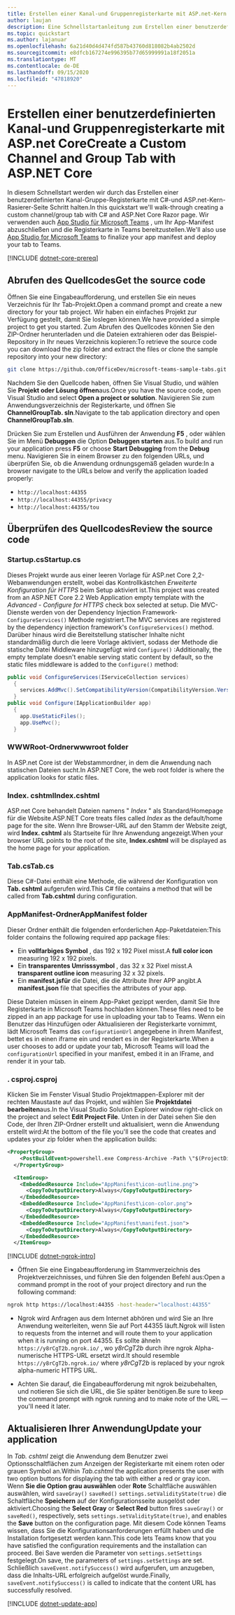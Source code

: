```yaml
---
title: Erstellen einer Kanal-und Gruppenregisterkarte mit ASP.net-Kern
author: laujan
description: Eine Schnellstartanleitung zum Erstellen einer benutzerdefinierten Kanal-und Gruppenregisterkarte mit ASP.net Core.
ms.topic: quickstart
ms.author: lajanuar
ms.openlocfilehash: 6a21d40d4d474fd587b43760d818082b4ab2502d
ms.sourcegitcommit: e8dfcb167274e996395b77d65999991a18f2051a
ms.translationtype: MT
ms.contentlocale: de-DE
ms.lasthandoff: 09/15/2020
ms.locfileid: "47818920"
---
```

# <a name="create-a-custom-channel-and-group-tab-with-aspnet-core"></a><span data-ttu-id="f6d5a-103">Erstellen einer benutzerdefinierten Kanal-und Gruppenregisterkarte mit ASP.net Core</span><span class="sxs-lookup"><span data-stu-id="f6d5a-103">Create a Custom Channel and Group Tab with ASP.NET Core</span></span>

<span data-ttu-id="f6d5a-104">In diesem Schnellstart werden wir durch das Erstellen einer benutzerdefinierten Kanal-Gruppe-Registerkarte mit C#-und ASP.net-Kern-Rasierer-Seite Schritt halten.</span><span class="sxs-lookup"><span data-stu-id="f6d5a-104">In this quickstart we'll walk-through creating a custom channel/group tab with C# and ASP.Net Core Razor page.</span></span> <span data-ttu-id="f6d5a-105">Wir verwenden auch [App Studio für Microsoft Teams](~/concepts/build-and-test/app-studio-overview.md) , um Ihr App-Manifest abzuschließen und die Registerkarte in Teams bereitzustellen.</span><span class="sxs-lookup"><span data-stu-id="f6d5a-105">We'll also use [App Studio for Microsoft Teams](~/concepts/build-and-test/app-studio-overview.md) to finalize your app manifest and deploy your tab to Teams.</span></span>

[!INCLUDE [dotnet-core-prereq](~/includes/tabs/dotnet-core-prereq.md)]

## <a name="get-the-source-code"></a><span data-ttu-id="f6d5a-106">Abrufen des Quellcodes</span><span class="sxs-lookup"><span data-stu-id="f6d5a-106">Get the source code</span></span>

<span data-ttu-id="f6d5a-107">Öffnen Sie eine Eingabeaufforderung, und erstellen Sie ein neues Verzeichnis für Ihr Tab-Projekt.</span><span class="sxs-lookup"><span data-stu-id="f6d5a-107">Open a command prompt and create a new directory for your tab project.</span></span> <span data-ttu-id="f6d5a-108">Wir haben ein einfaches Projekt zur Verfügung gestellt, damit Sie loslegen können.</span><span class="sxs-lookup"><span data-stu-id="f6d5a-108">We have provided a simple project to get you started.</span></span> <span data-ttu-id="f6d5a-109">Zum Abrufen des Quellcodes können Sie den ZIP-Ordner herunterladen und die Dateien extrahieren oder das Beispiel-Repository in Ihr neues Verzeichnis kopieren:</span><span class="sxs-lookup"><span data-stu-id="f6d5a-109">To retrieve the source code you can download the zip folder and extract the files or clone the sample repository into your new directory:</span></span>

```bash
git clone https://github.com/OfficeDev/microsoft-teams-sample-tabs.git
```

<span data-ttu-id="f6d5a-110">Nachdem Sie den Quellcode haben, öffnen Sie Visual Studio, und wählen Sie **Projekt oder Lösung öffnen**aus.</span><span class="sxs-lookup"><span data-stu-id="f6d5a-110">Once you have the source code, open Visual Studio and select **Open a project or solution**.</span></span> <span data-ttu-id="f6d5a-111">Navigieren Sie zum Anwendungsverzeichnis der Registerkarte, und öffnen Sie **ChannelGroupTab. sln**.</span><span class="sxs-lookup"><span data-stu-id="f6d5a-111">Navigate to the tab application directory and open **ChannelGroupTab.sln**.</span></span>

<span data-ttu-id="f6d5a-112">Drücken Sie zum Erstellen und Ausführen der Anwendung **F5** , oder wählen Sie im Menü **Debuggen** die Option **Debuggen starten** aus.</span><span class="sxs-lookup"><span data-stu-id="f6d5a-112">To build and run your application press **F5** or choose **Start Debugging** from the **Debug** menu.</span></span> <span data-ttu-id="f6d5a-113">Navigieren Sie in einem Browser zu den folgenden URLs, und überprüfen Sie, ob die Anwendung ordnungsgemäß geladen wurde:</span><span class="sxs-lookup"><span data-stu-id="f6d5a-113">In a browser navigate to the URLs below and verify the application loaded properly:</span></span>

- `http://localhost:44355`
- `http://localhost:44355/privacy`
- `http://localhost:44355/tou`

## <a name="review-the-source-code"></a><span data-ttu-id="f6d5a-114">Überprüfen des Quellcodes</span><span class="sxs-lookup"><span data-stu-id="f6d5a-114">Review the source code</span></span>

### <a name="startupcs"></a><span data-ttu-id="f6d5a-115">Startup.cs</span><span class="sxs-lookup"><span data-stu-id="f6d5a-115">Startup.cs</span></span>

<span data-ttu-id="f6d5a-116">Dieses Projekt wurde aus einer leeren Vorlage für ASP.net Core 2,2-Webanwendungen erstellt, wobei das Kontrollkästchen *Erweiterte Konfiguration für HTTPS* beim Setup aktiviert ist.</span><span class="sxs-lookup"><span data-stu-id="f6d5a-116">This project was created from an ASP.NET Core 2.2 Web Application empty template with the *Advanced - Configure for HTTPS* check box selected at setup.</span></span> <span data-ttu-id="f6d5a-117">Die MVC-Dienste werden von der Dependency Injection Framework- `ConfigureServices()` Methode registriert.</span><span class="sxs-lookup"><span data-stu-id="f6d5a-117">The MVC services are registered by the dependency injection framework's `ConfigureServices()` method.</span></span> <span data-ttu-id="f6d5a-118">Darüber hinaus wird die Bereitstellung statischer Inhalte nicht standardmäßig durch die leere Vorlage aktiviert, sodass der Methode die statische Datei Middleware hinzugefügt wird `Configure()` :</span><span class="sxs-lookup"><span data-stu-id="f6d5a-118">Additionally, the empty template doesn't enable serving static content by default, so the static files middleware is added to the `Configure()` method:</span></span>

```csharp
public void ConfigureServices(IServiceCollection services)
  {
    services.AddMvc().SetCompatibilityVersion(CompatibilityVersion.Version_2_2);
  }
public void Configure(IApplicationBuilder app)
  {
    app.UseStaticFiles();
    app.UseMvc();
  }
```

### <a name="wwwroot-folder"></a><span data-ttu-id="f6d5a-119">WWWRoot-Ordner</span><span class="sxs-lookup"><span data-stu-id="f6d5a-119">wwwroot folder</span></span>

<span data-ttu-id="f6d5a-120">In ASP.net Core ist der Webstammordner, in dem die Anwendung nach statischen Dateien sucht.</span><span class="sxs-lookup"><span data-stu-id="f6d5a-120">In ASP.NET Core, the web root folder is where the application looks for static files.</span></span>

### <a name="indexcshtml"></a><span data-ttu-id="f6d5a-121">Index. cshtml</span><span class="sxs-lookup"><span data-stu-id="f6d5a-121">Index.cshtml</span></span>

<span data-ttu-id="f6d5a-122">ASP.net Core behandelt Dateien namens " *Index* " als Standard/Homepage für die Website.</span><span class="sxs-lookup"><span data-stu-id="f6d5a-122">ASP.NET Core treats files called *Index* as the default/home page for the site.</span></span> <span data-ttu-id="f6d5a-123">Wenn Ihre Browser-URL auf den Stamm der Website zeigt, wird **Index. cshtml** als Startseite für Ihre Anwendung angezeigt.</span><span class="sxs-lookup"><span data-stu-id="f6d5a-123">When your browser URL points to the root of the site, **Index.cshtml** will be displayed as the home page for your application.</span></span>

### <a name="tabcs"></a><span data-ttu-id="f6d5a-124">Tab.cs</span><span class="sxs-lookup"><span data-stu-id="f6d5a-124">Tab.cs</span></span>

<span data-ttu-id="f6d5a-125">Diese C#-Datei enthält eine Methode, die während der Konfiguration von **Tab. cshtml** aufgerufen wird.</span><span class="sxs-lookup"><span data-stu-id="f6d5a-125">This C# file contains a method that will be called from **Tab.cshtml** during configuration.</span></span>

### <a name="appmanifest-folder"></a><span data-ttu-id="f6d5a-126">AppManifest-Ordner</span><span class="sxs-lookup"><span data-stu-id="f6d5a-126">AppManifest folder</span></span>

<span data-ttu-id="f6d5a-127">Dieser Ordner enthält die folgenden erforderlichen App-Paketdateien:</span><span class="sxs-lookup"><span data-stu-id="f6d5a-127">This folder contains the following required app package files:</span></span>

- <span data-ttu-id="f6d5a-128">Ein **vollfarbiges Symbol** , das 192 x 192 Pixel misst.</span><span class="sxs-lookup"><span data-stu-id="f6d5a-128">A **full color icon** measuring 192 x 192 pixels.</span></span>
- <span data-ttu-id="f6d5a-129">Ein **transparentes Umrisssymbol** , das 32 x 32 Pixel misst.</span><span class="sxs-lookup"><span data-stu-id="f6d5a-129">A **transparent outline icon** measuring 32 x 32 pixels.</span></span>
- <span data-ttu-id="f6d5a-130">Ein **manifest.jsfür** die Datei, die die Attribute Ihrer APP angibt.</span><span class="sxs-lookup"><span data-stu-id="f6d5a-130">A **manifest.json** file that specifies the attributes of your app.</span></span>

<span data-ttu-id="f6d5a-131">Diese Dateien müssen in einem App-Paket gezippt werden, damit Sie Ihre Registerkarte in Microsoft Teams hochladen können.</span><span class="sxs-lookup"><span data-stu-id="f6d5a-131">These files need to be zipped in an app package for use in uploading your tab to Teams.</span></span> <span data-ttu-id="f6d5a-132">Wenn ein Benutzer das Hinzufügen oder Aktualisieren der Registerkarte vornimmt, lädt Microsoft Teams das `configurationUrl` angegebene in ihrem Manifest, bettet es in einen iframe ein und rendert es in der Registerkarte.</span><span class="sxs-lookup"><span data-stu-id="f6d5a-132">When a user chooses to add or update your tab, Microsoft Teams will load the `configurationUrl` specified in your manifest, embed it in an IFrame, and render it in your tab.</span></span>

### <a name="csproj"></a><span data-ttu-id="f6d5a-133">. csproj</span><span class="sxs-lookup"><span data-stu-id="f6d5a-133">.csproj</span></span>

<span data-ttu-id="f6d5a-134">Klicken Sie im Fenster Visual Studio Projektmappen-Explorer mit der rechten Maustaste auf das Projekt, und wählen Sie **Projektdatei bearbeiten**aus.</span><span class="sxs-lookup"><span data-stu-id="f6d5a-134">In the Visual Studio Solution Explorer window right-click on the project and select **Edit Project File**.</span></span> <span data-ttu-id="f6d5a-135">Unten in der Datei sehen Sie den Code, der Ihren ZIP-Ordner erstellt und aktualisiert, wenn die Anwendung erstellt wird:</span><span class="sxs-lookup"><span data-stu-id="f6d5a-135">At the bottom of the file you'll see the code that creates and updates your zip folder when the application builds:</span></span>

```xml
<PropertyGroup>
    <PostBuildEvent>powershell.exe Compress-Archive -Path \"$(ProjectDir)AppManifest\*\" -DestinationPath \"$(TargetDir)tab.zip\" -Force</PostBuildEvent>
  </PropertyGroup>

  <ItemGroup>
    <EmbeddedResource Include="AppManifest\icon-outline.png">
      <CopyToOutputDirectory>Always</CopyToOutputDirectory>
    </EmbeddedResource>
    <EmbeddedResource Include="AppManifest\icon-color.png">
      <CopyToOutputDirectory>Always</CopyToOutputDirectory>
    </EmbeddedResource>
    <EmbeddedResource Include="AppManifest\manifest.json">
      <CopyToOutputDirectory>Always</CopyToOutputDirectory>
    </EmbeddedResource>
  </ItemGroup>
```

[!INCLUDE [dotnet-ngrok-intro](~/includes/tabs/dotnet-ngrok-intro.md)]

- <span data-ttu-id="f6d5a-136">Öffnen Sie eine Eingabeaufforderung im Stammverzeichnis des Projektverzeichnisses, und führen Sie den folgenden Befehl aus:</span><span class="sxs-lookup"><span data-stu-id="f6d5a-136">Open a command prompt in the root of your project directory and run the following command:</span></span>

```bash
ngrok http https://localhost:44355 -host-header="localhost:44355"
```

- <span data-ttu-id="f6d5a-137">Ngrok wird Anfragen aus dem Internet abhören und wird Sie an Ihre Anwendung weiterleiten, wenn Sie auf Port 44355 läuft.</span><span class="sxs-lookup"><span data-stu-id="f6d5a-137">Ngrok will listen to requests from the internet and will route them to your application when it is running on port 44355.</span></span> <span data-ttu-id="f6d5a-138">Es sollte ähneln `https://y8rCgT2b.ngrok.io/` , wo *y8rCgT2b* durch ihre ngrok Alpha-numerische HTTPS-URL ersetzt wird.</span><span class="sxs-lookup"><span data-stu-id="f6d5a-138">It should resemble `https://y8rCgT2b.ngrok.io/` where *y8rCgT2b* is replaced by your ngrok alpha-numeric HTTPS URL.</span></span>

- <span data-ttu-id="f6d5a-139">Achten Sie darauf, die Eingabeaufforderung mit ngrok beizubehalten, und notieren Sie sich die URL, die Sie später benötigen.</span><span class="sxs-lookup"><span data-stu-id="f6d5a-139">Be sure to keep the command prompt with ngrok running and to make note of the URL — you'll need it later.</span></span>

## <a name="update-your-application"></a><span data-ttu-id="f6d5a-140">Aktualisieren Ihrer Anwendung</span><span class="sxs-lookup"><span data-stu-id="f6d5a-140">Update your application</span></span>

<span data-ttu-id="f6d5a-141">In *Tab. cshtml* zeigt die Anwendung dem Benutzer zwei Optionsschaltflächen zum Anzeigen der Registerkarte mit einem roten oder grauen Symbol an.</span><span class="sxs-lookup"><span data-stu-id="f6d5a-141">Within *Tab.cshtml* the application presents the user with two option buttons for displaying the tab with either a red or gray icon.</span></span> <span data-ttu-id="f6d5a-142">Wenn **Sie die Option grau auswählen** oder **Rote** Schaltfläche auswählen auswählen, wird `saveGray()` `saveRed()` `settings.setValidityState(true)` die Schaltfläche **Speichern** auf der Konfigurationsseite ausgelöst oder aktiviert.</span><span class="sxs-lookup"><span data-stu-id="f6d5a-142">Choosing the **Select Gray** or **Select Red** button fires `saveGray()` or `saveRed()`, respectively, sets `settings.setValidityState(true)`, and enables the **Save** button on the configuration page.</span></span> <span data-ttu-id="f6d5a-143">Mit diesem Code können Teams wissen, dass Sie die Konfigurationsanforderungen erfüllt haben und die Installation fortgesetzt werden kann.</span><span class="sxs-lookup"><span data-stu-id="f6d5a-143">This code lets Teams know that you have satisfied the configuration requirements and the installation can proceed.</span></span> <span data-ttu-id="f6d5a-144">Bei Save werden die Parameter von `settings.setSettings` festgelegt.</span><span class="sxs-lookup"><span data-stu-id="f6d5a-144">On save, the parameters of `settings.setSettings` are set.</span></span> <span data-ttu-id="f6d5a-145">Schließlich `saveEvent.notifySuccess()` wird aufgerufen, um anzugeben, dass die Inhalts-URL erfolgreich aufgelöst wurde.</span><span class="sxs-lookup"><span data-stu-id="f6d5a-145">Finally, `saveEvent.notifySuccess()` is called to indicate that the content URL has successfully resolved.</span></span>

[!INCLUDE [dotnet-update-app](~/includes/tabs/dotnet-update-chan-grp-app.md)]

